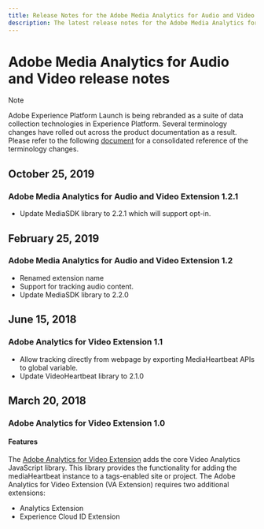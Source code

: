 ```yaml
---
title: Release Notes for the Adobe Media Analytics for Audio and Video Extension
description: The latest release notes for the Adobe Media Analytics for Audio and Video tag extension in Adobe Experience Platform.
---
```

# Adobe Media Analytics for Audio and Video release notes

>[!NOTE]
>
>Adobe Experience Platform Launch is being rebranded as a suite of data collection technologies in Experience Platform. Several terminology changes have rolled out across the product documentation as a result. Please refer to the following [document](../../../term-updates.md) for a consolidated reference of the terminology changes.

## October 25, 2019

### Adobe Media Analytics for Audio and Video Extension 1.2.1

* Update MediaSDK library to 2.2.1 which will support opt-in.

## February 25, 2019

### Adobe Media Analytics for Audio and Video Extension 1.2

* Renamed extension name
* Support for tracking audio content.
* Update MediaSDK library to 2.2.0

## June 15, 2018

### Adobe Analytics for Video Extension 1.1

* Allow tracking directly from webpage by exporting MediaHeartbeat APIs to global variable.
* Update VideoHeartbeat library to 2.1.0

## March 20, 2018

### Adobe Analytics for Video Extension 1.0

#### **Features**

The [Adobe Analytics for Video Extension](../adobe-media-analytics-for-audio-and-video-extension/overview.md) adds the core Video Analytics JavaScript library. This library provides the functionality for adding the mediaHeartbeat instance to a tags-enabled site or project. The Adobe Analytics for Video Extension (VA Extension) requires two additional extensions:

* Analytics Extension
* Experience Cloud ID Extension
